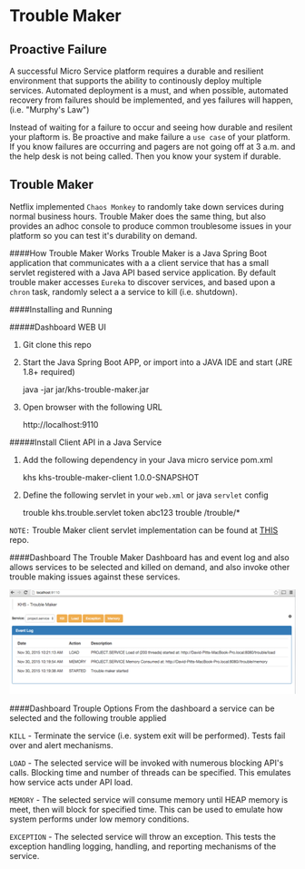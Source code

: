 # Trouble Maker

Proactive Failure
-----------------
A successful Micro Service platform requires a durable and resilient environment that supports the ability to continously deploy multiple services. Automated deployment is a must, and when possible, automated recovery from failures should be implemented, and yes failures will happen, (i.e. "Murphy's Law")

Instead of waiting for a failure to occur and seeing how durable and resilent your plaftorm is. Be proactive and make failure a `use case` of your platform.  If you know failures are occurring and pagers are not going off at 3 a.m. and the help desk is not being called. Then you know your system if durable. 

Trouble Maker 
-------------
Netflix implemented `Chaos Monkey` to randomly take down services during normal business hours. Trouble Maker does the same thing, but also provides an adhoc console to produce common troublesome issues in your platform so you can test it's durability on demand. 

####How Trouble Maker Works
Trouble Maker is a Java Spring Boot application that communicates with a a client service that has a small servlet registered with a Java API based service application. By default trouble maker accesses `Eureka` to discover services, and based upon a `chron` task, randomly select a a service to kill (i.e. shutdown). 

####Installing and Running

#####Dashboard WEB UI 

1. Git clone this repo

2. Start the Java Spring Boot APP, or import into a JAVA IDE and start (JRE 1.8+ required) 

	java -jar jar/khs-trouble-maker.jar
  
3. Open browser with the following URL 

	http://localhost:9110

#####Install Client API in a Java Service 

1. Add the following dependency in your Java micro service pom.xml

	<dependency>
	  <groupId>khs</groupId>
	  <artifactId>khs-trouble-maker-client</artifactId>
	  <version>1.0.0-SNAPSHOT</version>
	</dependency>

2. Define the following servlet in your `web.xml` or java `servlet` config

	<servlet>
	    <servlet-name>trouble</servlet-name>
	    <servlet-class>khs.trouble.servlet</servlet-class>
	     <init-param>
            <param-name>token</param-name>
            <!-- token should match dashboard token -->
            <param-value>abc123</param-value>
        </init-param>
	</servlet>
	<servlet-mapping>
	    <servlet-name>trouble</servlet-name>
	    <url-pattern>/trouble/*</url-pattern>
	</servlet-mapping>
		
`NOTE:` Trouble Maker client servlet implementation can be found at [THIS](https://github.com/in-the-keyhole/khs-trouble-maker-client) repo.

####Dashboard
The Trouble Maker Dashboard has and event log and also allows services to be selected and killed on demand, and also invoke other trouble making issues against these services.  

![](/img/trouble-screen.png)


####Dashboard Trouple Options
From the dashboard a service can be selected and the following trouble applied 

`KILL` - Terminate the service (i.e. system exit will be performed). Tests fail over and alert mechanisms.

`LOAD` - The selected service will be invoked with numerous blocking API's calls. Blocking time and number of threads can be specified. This emulates how service acts under API load.

`MEMORY` - The selected service will consume memory until HEAP memory is meet, then will block for specified time. This can be used to emulate how system performs under low memory conditions.

`EXCEPTION` - The selected service will throw an exception. This tests the exception handling logging, handling, and reporting mechanisms of the service.









































 



